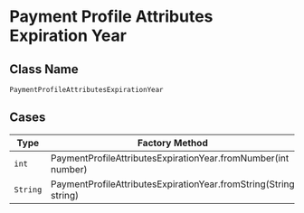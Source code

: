 
# Payment Profile Attributes Expiration Year

## Class Name

`PaymentProfileAttributesExpirationYear`

## Cases

| Type | Factory Method |
|  --- | --- |
| `int` | PaymentProfileAttributesExpirationYear.fromNumber(int number) |
| `String` | PaymentProfileAttributesExpirationYear.fromString(String string) |

